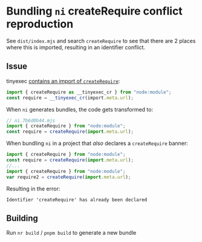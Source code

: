 # Bundling `ni` createRequire conflict reproduction

See `dist/index.mjs` and search `createRequire` to see that there are 2 places where this is imported, resulting in an identifier conflict.

## Issue

tinyexec [contains an import of `createRequire`](https://github.com/tinylibs/tinyexec/blob/f11e42bf5a25b1af9ff84215bb1693da6537d433/tsup.config.ts#L17):

```ts
import { createRequire as __tinyexec_cr } from "node:module";
const require = __tinyexec_cr(import.meta.url);
```

When `ni` generates bundles, the code gets transformed to:

```js
// ni.7b6d0b44.mjs
import { createRequire } from "node:module";
const require = createRequire(import.meta.url);
```

When bundling `ni` in a project that _also_ declares a `createRequire` banner:

```js
import { createRequire } from "node:module";
const require = createRequire(import.meta.url);
//...
import { createRequire } from "node:module";
var require2 = createRequire(import.meta.url);
```

Resulting in the error:

```ascii
Identifier 'createRequire' has already been declared
```

## Building

Run `nr build` / `pnpm build` to generate a new bundle
